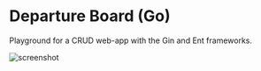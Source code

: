 # Departure Board (Go)

Playground for a CRUD web-app with the Gin and Ent frameworks.

![screenshot](https://bitbucket-assetroot.s3.amazonaws.com/repository/exggRo9/66140449-departure-board.jpg?AWSAccessKeyId=ASIA6KOSE3BNPRFJEA7T&Expires=1656320996&x-amz-security-token=FwoGZXIvYXdzEMr%2F%2F%2F%2F%2F%2F%2F%2F%2F%2FwEaDLprmb01nZyZnYFlFyK%2BAa2H2yM3Hce8w0Ys2I5IyOlNiQ0QlerntuLWNt4BKL93AX%2BuVTE0t92gand8b%2B5wypcYwRWEhW2Dn5GvFctU8NzQJtHFNSeWuanudGnDz0jYNPl7zYcx64Lnk%2FNnKK1o9VRmKErVHHO5E1HKEiOpZXO9mAs2lIGDtThwGhob4hY079clkckphRvpKHNsv6902KAwM7eTPd2Kdqoyzj1s6WmEShH2g4iWuTlSspiii3eaR056SjS3rhZfMG0FyX4o3NnllQYyLZs8BunGBXAUJ0FmSEU%2BTfnmGlZdtw7SFspva8ds1sxNM1mi0Ko1WByd6GAFdQ%3D%3D&Signature=8%2BuE%2BWT6govegsV%2BtEAwECcHWMY%3D)
